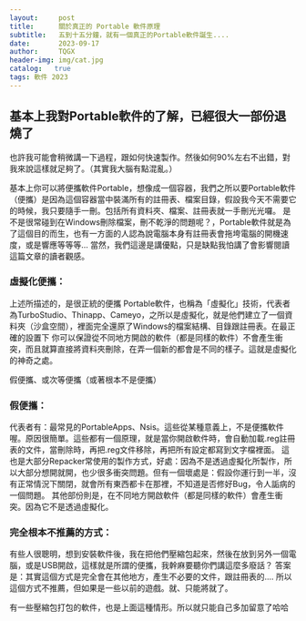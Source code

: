 ```yaml
---
layout:     post
title:      關於真正的 Portable 軟件原理
subtitle:   五到十五分鐘，就有一個真正的Portable軟件誕生.... 
date:       2023-09-17
author:     TQGX
header-img: img/cat.jpg
catalog:   true
tags: 軟件 2023
---
```


## 基本上我對Portable軟件的了解，已經很大一部份退燒了
也許我可能會稍微講一下過程，跟如何快速製作。然後如何90%左右不出錯，對我來說這樣就足夠了。（其實我大腦有點混亂。）


基本上你可以將便攜軟件Portable，想像成一個容器，我們之所以要Portable軟件（便攜）是因為這個容器當中裝滿所有的註冊表、檔案目錄，假設我今天不需要它的時候，我只要隨手一刪。包括所有資料夾、檔案、註冊表就一手刪光光囉。
是不是很常碰到在Windows刪除檔案，刪不乾淨的問題呢？，Portable軟件就是為了這個目的而生，也有一方面的人認為說電腦本身有註冊表會拖垮電腦的開機速度，或是響應等等等... 當然，我們這邊是講優點，只是缺點我怕講了會影響閱讀這篇文章的讀者觀感。

### 虛擬化便攜：


上述所描述的，是很正統的便攜 Portable軟件，也稱為「虛擬化」技術，代表者為TurboStudio、Thinapp、Cameyo，之所以是虛擬化，就是他們建立了一個資料夾（沙盒空間），裡面完全還原了Windows的檔案結構、目錄跟註冊表。在最正確的設置下
你可以保證從不同地方開啟的軟件（都是同樣的軟件）不會產生衝突，而且就算直接將資料夾刪除，在弄一個新的都會是不同的樣子。這就是虛擬化的神奇之處。


假便攜、或次等便攜（或著根本不是便攜）

### 假便攜：

代表者有：最常見的PortableApps、Nsis。這些從某種意義上，不是便攜軟件喔。原因很簡單。這些都有一個原理，就是當你開啟軟件時，會自動加載.reg註冊表的文件，當刪除時，再把.reg文件移除，再把所有設定都寫到文字檔裡面。
這也是大部分Repacker常使用的製作方式，好處：因為不是透過虛擬化所製作，所以大部分想開就開，也少很多衝突問題。但有一個壞處是：假設你運行到一半，沒有正常情況下關閉，就會所有東西都卡在那裡，不知道是否修好Bug，令人詬病的一個問題。
其他部份則是，在不同地方開啟軟件（都是同樣的軟件）會產生衝突。因為它不是透過虛擬化。


### 完全根本不推薦的方式：


有些人很聰明，想到安裝軟件後，我在把他們壓縮包起來，然後在放到另外一個電腦，或是USB開啟，這樣就是所謂的便攜，我幹麻要聽你們講這麼多廢話？
答案是：其實這個方式是完全會在其他地方，產生不必要的文件，跟註冊表的.... 所以這個方式不推薦，但如果是一些以前的遊戲。就、只能將就了。


有一些壓縮包打包的軟件，也是上面這種情形。所以就只能自己多加留意了哈哈
